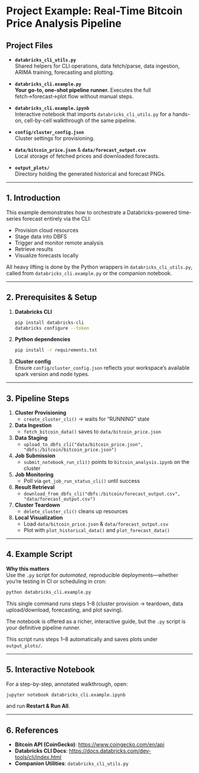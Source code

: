 # Project Example: Real-Time Bitcoin Price Analysis Pipeline

## Project Files

- **`databricks_cli_utils.py`**  
  Shared helpers for CLI operations, data fetch/parse, data ingestion, ARIMA training, forecasting and plotting.

- **`databricks_cli.example.py`**  
  **Your go-to, one-shot pipeline runner.** Executes the full fetch→forecast→plot flow without manual steps.

- **`databricks_cli.example.ipynb`**  
  Interactive notebook that imports `databricks_cli_utils.py` for a hands-on, cell-by-cell walkthrough of the same pipeline.

- **`config/cluster_config.json`**  
  Cluster settings for provisioning.

- **`data/bitcoin_price.json`** & **`data/forecast_output.csv`**  
  Local storage of fetched prices and downloaded forecasts.

- **`output_plots/`**  
  Directory holding the generated historical and forecast PNGs.

---

## 1. Introduction

This example demonstrates how to orchestrate a Databricks-powered time-series forecast entirely via the CLI:

- Provision cloud resources  
- Stage data into DBFS  
- Trigger and monitor remote analysis  
- Retrieve results  
- Visualize forecasts locally  

All heavy lifting is done by the Python wrappers in `databricks_cli_utils.py`, called from `databricks_cli.example.py` or the companion notebook.

---

## 2. Prerequisites & Setup

1. **Databricks CLI**  
   ```bash
   pip install databricks-cli
   databricks configure --token
   ```
2. **Python dependencies**  
   ```bash
   pip install -r requirements.txt
   ```
3. **Cluster config**  
   Ensure `config/cluster_config.json` reflects your workspace’s available spark version and node types.

---

## 3. Pipeline Steps

1. **Cluster Provisioning**  
   - `create_cluster_cli()` → waits for “RUNNING” state  
2. **Data Ingestion**  
   - `fetch_bitcoin_data()` saves to `data/bitcoin_price.json`  
3. **Data Staging**  
   - `upload_to_dbfs_cli("data/bitcoin_price.json", "dbfs:/bitcoin/bitcoin_price.json")`  
4. **Job Submission**  
   - `submit_notebook_run_cli()` points to `bitcoin_analysis.ipynb` on the cluster  
5. **Job Monitoring**  
   - Poll via `get_job_run_status_cli()` until success  
6. **Result Retrieval**  
   - `download_from_dbfs_cli("dbfs:/bitcoin/forecast_output.csv", "data/forecast_output.csv")`  
7. **Cluster Teardown**  
   - `delete_cluster_cli()` cleans up resources  
8. **Local Visualization**  
   - Load `data/bitcoin_price.json` & `data/forecast_output.csv`  
   - Plot with `plot_historical_data()` and `plot_forecast_data()`

---

## 4. Example Script

**Why this matters**  
Use the `.py` script for _automated_, reproducible deployments—whether you’re testing in CI or scheduling in cron:

```bash
python databricks_cli.example.py
```

This single command runs steps 1–8 (cluster provision → teardown, data upload/download, forecasting, and plot saving).  

The notebook is offered as a richer, interactive guide, but the `.py` script is your definitive pipeline runner.


This script runs steps 1–8 automatically and saves plots under `output_plots/`.

---

## 5. Interactive Notebook

For a step-by-step, annotated walkthrough, open:

```bash
jupyter notebook databricks_cli.example.ipynb
```

and run **Restart & Run All**.

---

## 6. References

- **Bitcoin API (CoinGecko)**: https://www.coingecko.com/en/api  
- **Databricks CLI Docs**: https://docs.databricks.com/dev-tools/cli/index.html  
- **Companion Utilities**: `databricks_cli_utils.py`



